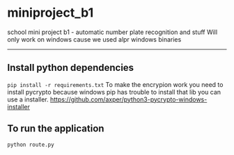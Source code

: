 # miniproject_b1
school mini project b1 - automatic number plate recognition and stuff
Will only work on windows cause we used alpr windows binaries
___
## Install python dependencies
`pip install -r requirements.txt`
To make the encrypion work you need to install pycrypto because windows pip has trouble to install that lib you can use a installer.
https://github.com/axper/python3-pycrypto-windows-installer

## To run the application
`python route.py`